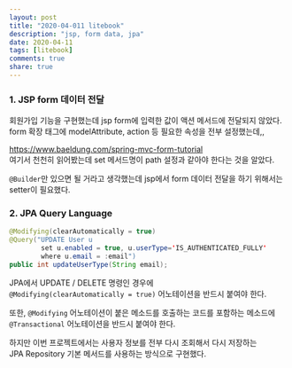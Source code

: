 ```yaml
---
layout: post
title: "2020-04-011 litebook"
description: "jsp, form data, jpa"
date: 2020-04-11
tags: [litebook]
comments: true
share: true
--- 
```


### 1. JSP form 데이터 전달   
회원가입 기능을 구현했는데 jsp form에 입력한 값이 액션 메서드에 전달되지 않았다.         
form 확장 태그에 modelAttribute, action 등 필요한 속성을 전부 설정했는데,,       

https://www.baeldung.com/spring-mvc-form-tutorial     
여기서 천천히 읽어봤는데 set 메서드명이 path 설정과 같아야 한다는 것을 알았다.   

`@Builder`만 있으면 될 거라고 생각했는데 jsp에서 form 데이터 전달을 하기 위해서는 setter이 필요했다.    


### 2. JPA Query Language
```java 
@Modifying(clearAutomatically = true)
@Query("UPDATE User u 
        set u.enabled = true, u.userType='IS_AUTHENTICATED_FULLY' 
        where u.email = :email")
public int updateUserType(String email);
```  

JPA에서 UPDATE / DELETE 명령인 경우에     
`@Modifying(clearAutomatically = true)` 어노테이션을 반드시 붙여야 한다.        

또한, `@Modifying` 어노테이션이 붙은 메소드를 호출하는 코드를 포함하는 메소드에        
`@Transactional` 어노테이션을 반드시 붙여야 한다.     

하지만 이번 프로젝트에서는 사용자 정보를 전부 다시 조회해서 다시 저장하는      
JPA Repository 기본 메서드를 사용하는 방식으로 구현했다.     

